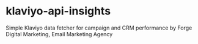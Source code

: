 # klaviyo-api-insights
Simple Klaviyo data fetcher for campaign and CRM performance by Forge Digital Marketing, Email Marketing Agency
